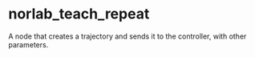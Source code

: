 # norlab_teach_repeat
A node that creates a trajectory and sends it to the controller, with other parameters.
